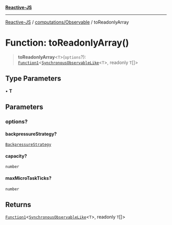 [**Reactive-JS**](../../../README.md)

***

[Reactive-JS](../../../README.md) / [computations/Observable](../README.md) / toReadonlyArray

# Function: toReadonlyArray()

> **toReadonlyArray**\<`T`\>(`options`?): [`Function1`](../../../functions/type-aliases/Function1.md)\<[`SynchronousObservableLike`](../../interfaces/SynchronousObservableLike.md)\<`T`\>, readonly `T`[]\>

## Type Parameters

• **T**

## Parameters

### options?

#### backpressureStrategy?

[`BackpressureStrategy`](../../../utils/type-aliases/BackpressureStrategy.md)

#### capacity?

`number`

#### maxMicroTaskTicks?

`number`

## Returns

[`Function1`](../../../functions/type-aliases/Function1.md)\<[`SynchronousObservableLike`](../../interfaces/SynchronousObservableLike.md)\<`T`\>, readonly `T`[]\>
